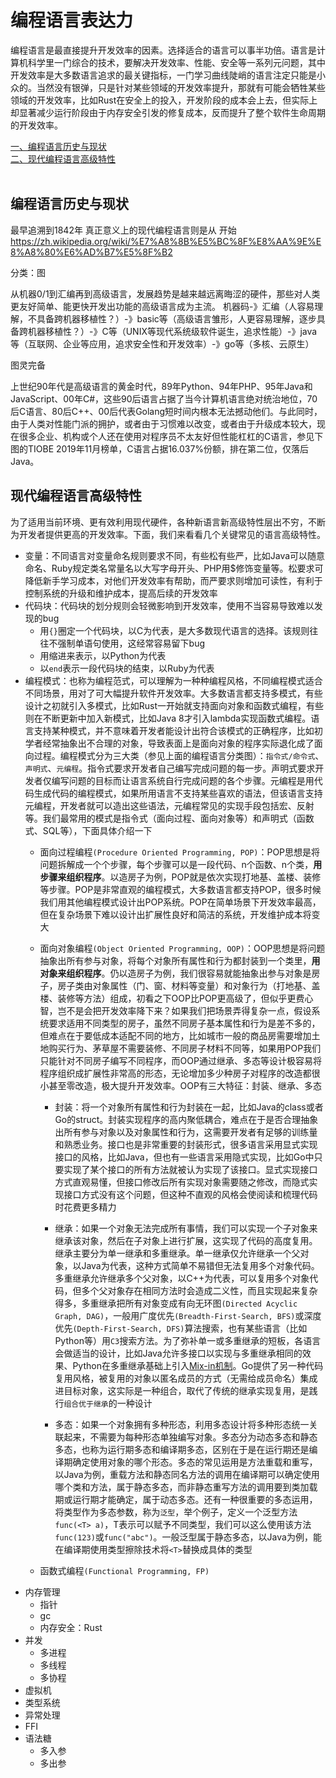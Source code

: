 # 编程语言表达力

编程语言是最直接提升开发效率的因素。选择适合的语言可以事半功倍。语言是计算机科学里一门综合的技术，要解决开发效率、性能、安全等一系列元问题，其中开发效率是大多数语言追求的最关键指标，一门学习曲线陡峭的语言注定只能是小众的。当然没有银弹，只是针对某些领域的开发效率提升，那就有可能会牺牲某些领域的开发效率，比如Rust在安全上的投入，开发阶段的成本会上去，但实际上却显著减少运行阶段由于内存安全引发的修复成本，反而提升了整个软件生命周期的开发效率。

<nav>
<a href="#编程语言历史与现状">一、编程语言历史与现状</a><br/>
<a href="#现代编程语言高级特性">二、现代编程语言高级特性</a><br/>
</nav>
<br/>

## 编程语言历史与现状

最早追溯到1842年
真正意义上的现代编程语言则是从  开始
https://zh.wikipedia.org/wiki/%E7%A8%8B%E5%BC%8F%E8%AA%9E%E8%A8%80%E6%AD%B7%E5%8F%B2

分类：图

从机器0/1到汇编再到高级语言，发展趋势是越来越远离晦涩的硬件，那些对人类更友好简单、能更快开发出功能的高级语言成为主流。
机器码-》汇编（人容易理解，不具备跨机器移植性？）-》basic等（高级语言雏形，人更容易理解，逐步具备跨机器移植性？）-》C等（UNIX等现代系统级软件诞生，追求性能）-》java等（互联网、企业等应用，追求安全性和开发效率）-》go等（多核、云原生）

图灵完备

上世纪90年代是高级语言的黄金时代，89年Python、94年PHP、95年Java和JavaScript、00年C#，这些90后语言占据了当今计算机语言绝对统治地位，70后C语言、80后C++、00后代表Golang短时间内根本无法撼动他们。与此同时，由于人类对性能门派的拥护，或者由于习惯难以改变，或者由于升级成本较大，现在很多企业、机构或个人还在使用对程序员不太友好但性能杠杠的C语言，参见下图的TIOBE 2019年11月榜单，C语言占据16.037%份额，排在第二位，仅落后Java。

## 现代编程语言高级特性

为了适用当前环境、更有效利用现代硬件，各种新语言新高级特性层出不穷，不断为开发者提供更高的开发效率。下面，我们来看看几个关键常见的语言高级特性。

* 变量：不同语言对变量命名规则要求不同，有些松有些严，比如Java可以随意命名、Ruby规定类名常量名以大写字母开头、PHP用$修饰变量等。松要求可降低新手学习成本，对他们开发效率有帮助，而严要求则增加可读性，有利于控制系统的升级和维护成本，提高后续的开发效率
* 代码块：代码块的划分规则会轻微影响到开发效率，使用不当容易导致难以发现的bug
  * 用`{}`圈定一个代码块，以C为代表，是大多数现代语言的选择。该规则往往不强制单语句使用，这经常容易留下bug
  * 用缩进来表示，以Python为代表
  * 以`end`表示一段代码块的结束，以Ruby为代表
* 编程模式：也称为编程范式，可以理解为一种种编程风格，不同编程模式适合不同场景，用对了可大幅提升软件开发效率。大多数语言都支持多模式，有些设计之初就引入多模式，比如Rust一开始就支持面向对象和函数式编程，有些则在不断更新中加入新模式，比如Java 8才引入lambda实现函数式编程。语言支持某种模式，并不意味着开发者能设计出符合该模式的正确程序，比如初学者经常抽象出不合理的对象，导致表面上是面向对象的程序实际退化成了面向过程。编程模式分为三大类（参见上面的编程语言分类图）：`指令式/命令式`、`声明式`、`元编程`。指令式要求开发者自己编写完成问题的每一步。声明式要求开发者仅编写问题的目标而让语言系统自行完成问题的各个步骤。元编程是用代码生成代码的编程模式，如果所用语言不支持某些喜欢的语法，但该语言支持元编程，开发者就可以造出这些语法，元编程常见的实现手段包括宏、反射等。我们最常用的模式是指令式（面向过程、面向对象等）和声明式（函数式、SQL等），下面具体介绍一下
  * 面向过程编程`(Procedure Oriented Programming, POP)`：POP思想是将问题拆解成一个个步骤，每个步骤可以是一段代码、n个函数、n个类，**用步骤来组织程序**。以造房子为例，POP就是依次实现打地基、盖楼、装修等步骤。POP是非常直观的编程模式，大多数语言都支持POP，很多时候我们用其他编程模式设计出POP系统。POP在简单场景下开发效率最高，但在复杂场景下难以设计出扩展性良好和简洁的系统，开发维护成本将变大
  * 面向对象编程`(Object Oriented Programming, OOP)`：OOP思想是将问题抽象出所有参与对象，将每个对象所有属性和行为都封装到一个类里，**用对象来组织程序**。仍以造房子为例，我们很容易就能抽象出参与对象是房子，房子类由对象属性（门、窗、材料等变量）和对象行为（打地基、盖楼、装修等方法）组成，初看之下OOP比POP更高级了，但似乎更费心智，岂不是会把开发效率降下来？如果我们把场景弄得复杂一点，假设系统要求适用不同类型的房子，虽然不同房子基本属性和行为是差不多的，但难点在于要低成本适配不同的地方，比如城市一般的商品房需要增加土地购买行为、茅草屋不需要装修、不同房子材料不同等，如果用POP我们只能针对不同房子编写不同程序，而OOP通过继承、多态等设计极容易将程序组织成扩展性非常高的形态，无论增加多少种房子对程序的改造都很小甚至零改造，极大提升开发效率。OOP有三大特征：封装、继承、多态

    * 封装：将一个对象所有属性和行为封装在一起，比如Java的class或者Go的struct。封装实现程序的高内聚低耦合，难点在于是否合理抽象出所有参与对象以及对象属性和行为，这需要开发者有足够的训练量和熟悉业务。接口也是非常重要的封装形式，很多语言采用显式实现接口的风格，比如Java，但也有一些语言采用隐式实现，比如Go中只要实现了某个接口的所有方法就被认为实现了该接口。显式实现接口方式直观易懂，但接口修改后所有实现对象需要随之修改，而隐式实现接口方式没有这个问题，但这种不直观的风格会使阅读和梳理代码时花费更多精力

    * 继承：如果一个对象无法完成所有事情，我们可以实现一个子对象来继承该对象，然后在子对象上进行扩展，这实现了代码的高度复用。继承主要分为单一继承和多重继承。单一继承仅允许继承一个父对象，以Java为代表，这种方式简单不易错但无法复用多个对象代码。多重继承允许继承多个父对象，以C++为代表，可以复用多个对象代码，但多个父对象存在相同方法时会造成二义性，而且实现起来复杂得多，多重继承把所有对象变成有向无环图`(Directed Acyclic Graph, DAG)`，一般用广度优先`(Breadth-First-Search, BFS)`或深度优先`(Depth-First-Search, DFS)`算法搜索，也有某些语言（比如Python等）用`C3`搜索方法。为了弥补单一或多重继承的短板，各语言会做适当的设计，比如Java允许多接口以实现与多重继承相同的效果、Python在多重继承基础上引入[Mix-in机制](https://zhuanlan.zhihu.com/p/138046102)。Go提供了另一种代码复用风格，被复用的对象以匿名成员的方式（无需给成员命名）集成进目标对象，这实际是一种组合，取代了传统的继承实现复用，是践行`组合优于继承`的一种设计

    * 多态：如果一个对象拥有多种形态，利用多态设计将多种形态统一关联起来，不需要为每种形态单独编写对象。多态分为动态多态和静态多态，也称为运行期多态和编译期多态，区别在于是在运行期还是编译期确定使用对象的哪个形态。多态的常见运用是方法重载和重写，以Java为例，重载方法和静态同名方法的调用在编译期可以确定使用哪个类和方法，属于静态多态，而非静态重写方法的调用要到类加载期或运行期才能确定，属于动态多态。还有一种很重要的多态运用，将类型作为多态参数，称为`泛型`，举个例子，定义一个泛型方法`func(<T> a)`，T表示可以赋予不同类型，我们可以这么使用该方法`func(123)`或`func("abc")`。一般泛型属于静态多态，以Java为例，能在编译期使用类型擦除技术将`<T>`替换成具体的类型
  * 函数式编程`(Functional Programming, FP)`
* 内存管理
  * 指针
  * gc
  * 内存安全：Rust
* 并发
  * 多进程
  * 多线程
  * 多协程
* 虚拟机
* 类型系统
* 异常处理
* FFI
* 语法糖
  * 多入参
  * 多出参
